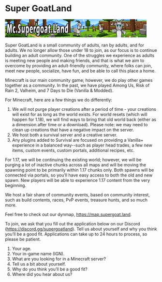 # **Super GoatLand**

<img src='_media/super_goat.png'/>

Super GoatLand is a small community of adults, ran by adults, and for adults. We no longer allow those under 18 to join,
as our focus is to continue building an adult community. One of the struggles we experience as adults is meeting new
people and making friends, and that is what we aim to overcome by providing an adult-friendly community, where folks can
join, meet new people, socialize, have fun, and be able to call this place a home.

Minecraft is our main community game; however, we do play other games together as a community. In the past, we have
played Among Us, Risk of Rain 2, Valheim, and 7 Days to Die (Vanilla & Modded).

For Minecraft, here are a few things we do differently:

1. We will not purge player creations after a period of time - your creations will exist for as long as the world
   exists. For world resets (which will happen for 1.18), we will find ways to bring that old world back (either as a
   dimension after time or a download). Please note: we may need to clean up creations that have a negative impact on
   the server.
2. We host both a survival server and a creative server.
3. Any plugins added to Survival are focused on providing a Vanilla+ experience in a balanced way--such as player head
   trades, a few new items, custom events, custom portals, additional recipes, etc.

For 1.17, we will be continuing the existing world; however, we will be purging a lot of inactive chunks across all maps
and will be moving the spawning point to be primarily within 1.17 chunks only. Both spawns will be connected via
portals, so you’ll have easy access to both the old and new spawn. New players will be able to experience 1.17 content
from the very beginning.

We host a fair share of community events, based on community interest, such as build contents, races, PvP events,
treasure hunts, and so much more.

Feel free to check out our dynmap, https://map.supergoat.land.

To join, we ask that you fill out the application below on our Discord (https://discord.gg/supergoatland). Tell us about
yourself and why you think you’ll be a good fit. Applications can take up to 24 hours to process, so please be patient.

1. Your age.
2. Your in-game name (IGN).
3. What are you looking for in a Minecraft server?
4. Tell us a bit about yourself.
5. Why do you think you’ll be a good fit?
6. Where did you hear about us?
